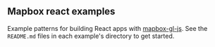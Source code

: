 Mapbox react examples
---

Example patterns for building React apps with [mapbox-gl-js](github.com/mapbox/mapbox-gl-js). See the `README.md` files in each example's directory to get started.
